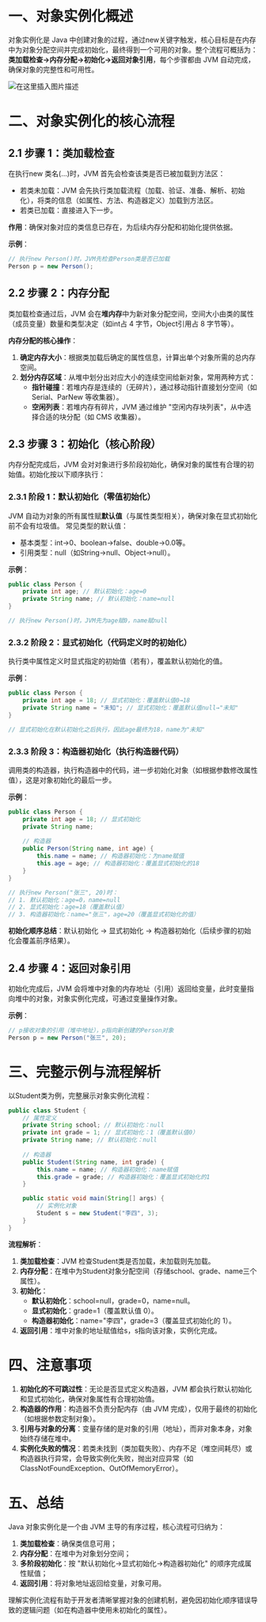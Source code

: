 # 一、对象实例化概述
对象实例化是 Java 中创建对象的过程，通过new关键字触发，核心目标是在内存中为对象分配空间并完成初始化，最终得到一个可用的对象。整个流程可概括为：**类加载检查→内存分配→初始化→返回对象引用**，每个步骤都由 JVM 自动完成，确保对象的完整性和可用性。

![在这里插入图片描述](https://i-blog.csdnimg.cn/direct/c8e06261c78d49e89010d24780ecb943.png#pic_center)

# 二、对象实例化的核心流程
## 2.1 步骤 1：类加载检查
在执行new 类名(...)时，JVM 首先会检查该类是否已被加载到方法区：

- 若类未加载：JVM 会先执行类加载流程（加载、验证、准备、解析、初始化），将类的信息（如属性、方法、构造器定义）加载到方法区。
- 若类已加载：直接进入下一步。

**作用**：确保对象对应的类信息已存在，为后续内存分配和初始化提供依据。

**示例**：

```java
// 执行new Person()时，JVM先检查Person类是否已加载
Person p = new Person(); 
```
## 2.2 步骤 2：内存分配
类加载检查通过后，JVM 会在**堆内存**中为新对象分配空间，空间大小由类的属性（成员变量）数量和类型决定（如int占 4 字节，Object引用占 8 字节等）。

**内存分配的核心操作**：
1. **确定内存大小**：根据类加载后确定的属性信息，计算出单个对象所需的总内存空间。
2. **划分内存区域**：从堆中划分出对应大小的连续空间给新对象，常用两种方式：
	- **指针碰撞**：若堆内存是连续的（无碎片），通过移动指针直接划分空间（如 Serial、ParNew 等收集器）。
	- **空闲列表**：若堆内存有碎片，JVM 通过维护 "空闲内存块列表"，从中选择合适的块分配（如 CMS 收集器）。


## 2.3 步骤 3：初始化（核心阶段）
内存分配完成后，JVM 会对对象进行多阶段初始化，确保对象的属性有合理的初始值。初始化按以下顺序执行：
### 2.3.1 阶段 1：默认初始化（零值初始化）
JVM 自动为对象的所有属性赋**默认值**（与属性类型相关），确保对象在显式初始化前不会有垃圾值。
常见类型的默认值：
- 基本类型：int→0、boolean→false、double→0.0等。
- 引用类型：null（如String→null、Object→null）。

**示例**：

```java
public class Person {
    private int age; // 默认初始化：age=0
    private String name; // 默认初始化：name=null
}

// 执行new Person()时，JVM先为age赋0，name赋null
```
### 2.3.2 阶段 2：显式初始化（代码定义时的初始化）
执行类中属性定义时显式指定的初始值（若有），覆盖默认初始化的值。

**示例**：

```java
public class Person {
    private int age = 18; // 显式初始化：覆盖默认值0→18
    private String name = "未知"; // 显式初始化：覆盖默认值null→"未知"
}

// 显式初始化在默认初始化之后执行，因此age最终为18，name为"未知"
```
### 2.3.3 阶段 3：构造器初始化（执行构造器代码）
调用类的构造器，执行构造器中的代码，进一步初始化对象（如根据参数修改属性值），这是对象初始化的最后一步。

**示例**：

```java
public class Person {
    private int age = 18; // 显式初始化
    private String name;
    
    // 构造器
    public Person(String name, int age) {
        this.name = name; // 构造器初始化：为name赋值
        this.age = age; // 构造器初始化：覆盖显式初始化的18
    }
}

// 执行new Person("张三", 20)时：
// 1. 默认初始化：age=0，name=null
// 2. 显式初始化：age=18（覆盖默认值）
// 3. 构造器初始化：name="张三"，age=20（覆盖显式初始化的值）
```
**初始化顺序总结**：默认初始化 → 显式初始化 → 构造器初始化（后续步骤的初始化会覆盖前序结果）。
## 2.4 步骤 4：返回对象引用
初始化完成后，JVM 会将堆中对象的内存地址（引用）返回给变量，此时变量指向堆中的对象，对象实例化完成，可通过变量操作对象。

**示例**：

```java
// p接收对象的引用（堆中地址），p指向新创建的Person对象
Person p = new Person("张三", 20); 
```
# 三、完整示例与流程解析
以Student类为例，完整展示对象实例化流程：

```java
public class Student {
    // 属性定义
    private String school; // 默认初始化：null
    private int grade = 1; // 显式初始化：1（覆盖默认值0）
    private String name; // 默认初始化：null
    
    // 构造器
    public Student(String name, int grade) {
        this.name = name; // 构造器初始化：name赋值
        this.grade = grade; // 构造器初始化：覆盖显式初始化的1
    }

    public static void main(String[] args) {
        // 实例化对象
        Student s = new Student("李四", 3);
    }
}
```
**流程解析**：

1. **类加载检查**：JVM 检查Student类是否加载，未加载则先加载。
2. **内存分配**：在堆中为Student对象分配空间（存储school、grade、name三个属性）。
3. **初始化**：
	- **默认初始化**：school=null，grade=0，name=null。
	- **显式初始化**：grade=1（覆盖默认值 0）。
	- **构造器初始化**：name="李四"，grade=3（覆盖显式初始化的 1）。
4. **返回引用**：堆中对象的地址赋值给s，s指向该对象，实例化完成。
# 四、注意事项
1. **初始化的不可跳过性**：无论是否显式定义构造器，JVM 都会执行默认初始化和显式初始化，确保对象属性有合理初始值。
2. **构造器的作用**：构造器不负责分配内存（由 JVM 完成），仅用于最终的初始化（如根据参数定制对象）。
3. **引用与对象的分离**：变量存储的是对象的引用（地址），而非对象本身，对象始终存储在堆中。
4. **实例化失败的情况**：若类未找到（类加载失败）、内存不足（堆空间耗尽）或构造器执行异常，会导致实例化失败，抛出对应异常（如ClassNotFoundException、OutOfMemoryError）。
# 五、总结
Java 对象实例化是一个由 JVM 主导的有序过程，核心流程可归纳为：

1. **类加载检查**：确保类信息可用；
2. **内存分配**：在堆中为对象划分空间；
3. **多阶段初始化**：按 "默认初始化→显式初始化→构造器初始化" 的顺序完成属性赋值；
4. **返回引用**：将对象地址返回给变量，对象可用。

理解实例化流程有助于开发者清晰掌握对象的创建机制，避免因初始化顺序错误导致的逻辑问题（如在构造器中使用未初始化的属性）。